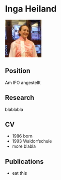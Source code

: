 # Inga Heiland
![young beautiful and smart woman](pics/profilepic.JPG)
## Position
Am IFO angestellt

## Research
blablabla


## CV

 * 1986 born 
 * 1993 Waldorfschule
 * more blabla

## Publications

 * eat this
